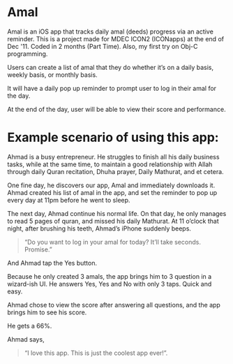 Amal
====

Amal is an iOS app that tracks daily amal (deeds) progress via an active reminder. This is a project made for MDEC ICON2 (ICONapps) at the end of Dec '11. Coded in 2 months (Part Time). Also, my first try on Obj-C programming.

Users can create a list of amal that they do whether it’s on a daily basis, weekly basis, or monthly basis. 

It will have a daily pop up reminder to prompt user to log in their amal for the day. 

At the end of the day, user will be able to view their score and performance.

Example scenario of using this app:
==================================

Ahmad is a busy entrepreneur. He struggles to finish all his daily business tasks, while at the same time, to maintain a good relationship with Allah through daily Quran recitation, Dhuha prayer, Daily Mathurat, and et cetera. 

One fine day, he discovers our app, Amal and immediately downloads it. Ahmad created his list of amal in the app, and set the reminder to pop up every day at 11pm before he went to sleep. 

The next day, Ahmad continue his normal life. On that day, he only manages to read 5 pages of quran, and missed his daily Mathurat. At 11 o’clock that night, after brushing his teeth, Ahmad’s iPhone suddenly beeps.

>“Do you want to log in your amal for today? It’ll take seconds. Promise.”

And Ahmad tap the Yes button. 

Because he only created 3 amals, the app brings him to 3 question in a wizard-ish UI. He answers Yes, Yes and No with only 3 taps. Quick and easy.

Ahmad chose to view the score after answering all questions, and the app brings him to see his score.

He gets a 66%.

Ahmad says, 

>“I love this app. This is just the coolest app ever!”.